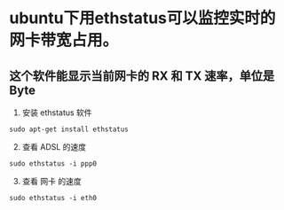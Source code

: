 # ubuntu下用ethstatus可以监控实时的网卡带宽占用。
##  这个软件能显示当前网卡的 RX 和 TX 速率，单位是Byte
1. 安装 ethstatus 软件 
``` shell
sudo apt-get install ethstatus
```
2. 查看 ADSL 的速度 
``` shell
sudo ethstatus -i ppp0
```
3. 查看 网卡 的速度 
``` shell
sudo ethstatus -i eth0
```
